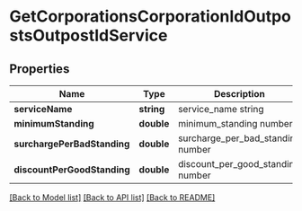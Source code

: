 # GetCorporationsCorporationIdOutpostsOutpostIdService

## Properties
Name | Type | Description | Notes
------------ | ------------- | ------------- | -------------
**serviceName** | **string** | service_name string | 
**minimumStanding** | **double** | minimum_standing number | 
**surchargePerBadStanding** | **double** | surcharge_per_bad_standing number | 
**discountPerGoodStanding** | **double** | discount_per_good_standing number | 

[[Back to Model list]](../README.md#documentation-for-models) [[Back to API list]](../README.md#documentation-for-api-endpoints) [[Back to README]](../README.md)


